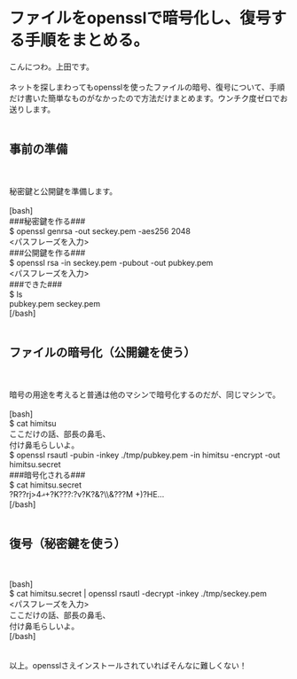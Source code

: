 # ファイルをopensslで暗号化し、復号する手順をまとめる。
こんにつわ。上田です。<br />
<br />
ネットを探しまわってもopensslを使ったファイルの暗号、復号について、手順だけ書いた簡単なものがなかったので方法だけまとめます。ウンチク度ゼロでお送りします。<br />
<br />
<h2>事前の準備</h2><br />
<br />
秘密鍵と公開鍵を準備します。<br />
<br />
[bash]<br />
###秘密鍵を作る###<br />
$ openssl genrsa -out seckey.pem -aes256 2048<br />
&lt;パスフレーズを入力&gt;<br />
###公開鍵を作る###<br />
$ openssl rsa -in seckey.pem -pubout -out pubkey.pem<br />
&lt;パスフレーズを入力&gt;<br />
###できた###<br />
$ ls<br />
pubkey.pem seckey.pem<br />
[/bash]<br />
<br />
<h2>ファイルの暗号化（公開鍵を使う）</h2><br />
<br />
暗号の用途を考えると普通は他のマシンで暗号化するのだが、同じマシンで。<br />
<br />
[bash]<br />
$ cat himitsu <br />
ここだけの話、部長の鼻毛、<br />
付け鼻毛らしいよ。<br />
$ openssl rsautl -pubin -inkey ./tmp/pubkey.pem -in himitsu -encrypt -out himitsu.secret<br />
###暗号化される###<br />
$ cat himitsu.secret <br />
?R??rj&gt;4ޣ+?K???:?v?K?&amp;?\\&amp;???M	+)?HE...<br />
[/bash]<br />
<br />
<h2>復号（秘密鍵を使う）</h2><br />
<br />
[bash]<br />
$ cat himitsu.secret | openssl rsautl -decrypt -inkey ./tmp/seckey.pem <br />
&lt;パスフレーズを入力&gt;<br />
ここだけの話、部長の鼻毛、<br />
付け鼻毛らしいよ。<br />
[/bash]<br />
<br />
<br />
以上。opensslさえインストールされていればそんなに難しくない！
